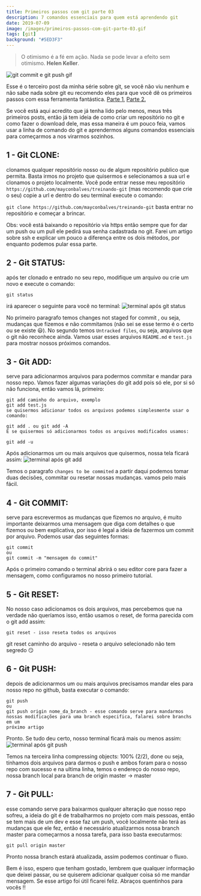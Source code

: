 ```yaml
---
title: Primeiros passos com git parte 03
description: 7 comandos essenciais para quem está aprendendo git
date: 2019-07-09
image: /images/primeiros-passos-com-git-parte-03.gif
tags: [git]
background: "#5ED3F3"
---
```


> O otimismo é a fé em ação. Nada se pode levar a efeito sem otimismo. **Helen Keller**.

![git commit e git push gif](/images/primeiros-passos-com-git-parte-03.gif)

Esse é o terceiro post da minha série sobre git, se você não viu nenhum e não sabe nada sobre git eu recomendo eles para que você dê os primeiros passos com essa ferramenta fantástica. [Parte 1](/blog/2019-01-17-primeiros-passos-com-git), [Parte 2.](/blog/2019-06-27-primeiros-passos-com-git-parte-02)

Se você está aqui acredito que já tenha lido pelo menos, meus três primeiros posts, então já tem ideia de como criar um repositório no git e como fazer o download dele, mas essa maneira é um pouco feia, vamos usar a linha de comando do git e aprendermos alguns comandos essenciais para começarmos a nos virarmos sozinhos.

## 1 - Git CLONE:

clonamos qualquer repositório nosso ou de algum repositório publico que permita. Basta irmos no projeto que quisermos e selecionamos a sua url e clonamos o projeto localmente. Você pode entrar nesse meu repositório `https://github.com/mayconbalves/treinando-git` (mas recomendo que crie o seu) copie a url e dentro do seu terminal execute o comando:

`git clone https://github.com/mayconbalves/treinando-git`
basta entrar no repositório e começar a brincar.

Obs: você está baixando o repositório via https então sempre que for dar um push ou um pull ele pedirá sua senha cadastrada no git. Farei um artigo sobre ssh e explicar um pouco a diferença entre os dois métodos, por enquanto podemos pular essa parte.

## 2 - Git STATUS:

após ter clonado e entrado no seu repo, modifique um arquivo ou crie um novo e execute o comando:

```shell
git status
```

irá aparecer o seguinte para você no terminal:
![terminal após git status](/images/git-status.webp)

No primeiro paragrafo temos changes not staged for commit , ou seja, mudanças que fizemos e não commitamos (não sei se esse termo é o certo ou se existe 😃). No segundo temos `Untracked files`, ou seja, arquivos que o git não reconhece ainda. Vamos usar esses arquivos `README.md` e `test.js` para mostrar nossos próximos comandos.

## 3 - Git ADD:

serve para adicionarmos arquivos para podermos commitar e mandar para nosso repo. Vamos fazer algumas variações do git add pois só ele, por si só não funciona, então vamos lá, primeiro:

```shell
git add caminho do arquivo, exemplo
git add test.js
se quisermos adicionar todos os arquivos podemos simplesmente usar o comando:

git add . ou git add -A
E se quisermos só adicionarmos todos os arquivos modificados usamos:

git add -u
```

Após adicionarmos um ou mais arquivos que quisermos, nossa tela ficará assim:
![terminal após git add](/images/git-add.webp)

Temos o paragrafo `changes to be commited` a partir daqui podemos tomar duas decisões, commitar ou resetar nossas mudanças. vamos pelo mais fácil.

## 4 - Git COMMIT:

serve para escrevermos as mudanças que fizemos no arquivo, é muito importante deixarmos uma mensagem que diga com detalhes o que fizemos ou bem explicativa, por isso é legal a ideia de fazermos um commit por arquivo. Podemos usar das seguintes formas:

```shell
git commit
ou
git commit -m "mensagem do commit"
```

Após o primeiro comando o terminal abrirá o seu editor core para fazer a mensagem, como configuramos no nosso primeiro tutorial.

## 5 - Git RESET:

No nosso caso adicionamos os dois arquivos, mas percebemos que na verdade não queríamos isso, então usamos o reset, de forma parecida com o git add assim:

```
git reset - isso reseta todos os arquivos
```

git reset caminho do arquivo - reseta o arquivo selecionado
não tem segredo 😏

## 6 - Git PUSH:

depois de adicionarmos um ou mais arquivos precisamos mandar eles para nosso repo no github, basta executar o comando:

```shell
git push
ou
git push origin nome_da_branch - esse comando serve para mandarmos nossas modificações para uma branch especifica, falarei sobre branchs em um
próximo artigo
```

Pronto. Se tudo deu certo, nosso terminal ficará mais ou menos assim:
![terminal após git push](/images/git-push.webp)

Temos na terceira linha compressing objects: 100% (2/2), done ou seja, tínhamos dois arquivos para darmos o push e ambos foram para o nosso repo com sucesso e na ultima linha, temos o endereço do nosso repo, nossa branch local para branch de origin master -> master

## 7 - Git PULL:

esse comando serve para baixarmos qualquer alteração que nosso repo sofreu, a ideia do git é de trabalharmos no projeto com mais pessoas, então se tem mais de um dev e esse faz um push, você localmente não terá as mudanças que ele fez, então é necessário atualizarmos nossa branch master para começarmos a nossa tarefa, para isso basta executarmos:

```shell
git pull origin master
```

Pronto nossa branch estará atualizada, assim podemos continuar o fluxo.

Bem é isso, espero que tenham gostado, lembrem que qualquer informação que deixei passar, ou se quiserem adicionar qualquer coisa só me mandar mensagem. Se esse artigo foi útil ficarei feliz. Abraços quentinhos para vocês !!

